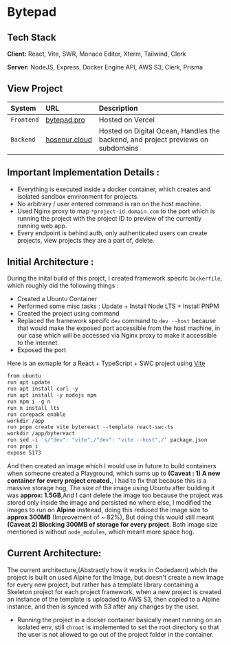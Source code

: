 # Bytepad
## Tech Stack
**Client:** React, Vite, SWR, Monaco Editor, Xterm, Tailwind, Clerk

**Server:** NodeJS, Express, Docker Engine API, AWS S3, Clerk, Prisma

## View Project
| System | URL     | Description                |
| :-------- | :------- | :------------------------- |
| `Frontend` | [bytepad.pro](https://bytepad.pro) |  Hosted on Vercel |
| `Backend` | [hosenur.cloud](https://hosenur.cloud) | Hosted on Digital Ocean, Handles the backend, and project previews on subdomains |


## Important Implementation Details :
- Everything is executed inside a docker container, which creates and isolated sandbox environment for projects.
- No arbitrary / user entered command is ran on the host machine.
- Used Nginx proxy to map `*project-id.domain.com` to the port which is running the project with the project ID to  preview of the currently running web app.
- Every endpoint is behind auth, only authenticated users can create projects, view projects they are a part of, delete.
## Initial Architecture :
During the inital build of this projct, I created framework specifc `Dockerfile`, which roughly did the following things :
- Created a Ubuntu Container
- Performed some misc tasks : Update + Install Node LTS + Install PNPM
- Created the project using command
- Replaced the framework specifc `dev` command to `dev --host` because that would make the exposed port accessible from the host machine, in our case which will be accessed via Nginx proxy to make it accessible to the internet.
- Exposed the port

Here is an exmaple for a React + TypeScript + SWC project using [Vite](https://vitejs.dev/guide/)
```Dockerfile
from ubuntu
run apt update
run apt install curl -y
run apt install -y nodejs npm 
run npm i -g n
run n install lts
run corepack enable
workdir /app
run pnpm create vite bytereact --template react-swc-ts
workdir /app/bytereact
run sed -i 's/"dev": "vite",/"dev": "vite --host",/' package.json
run pnpm i
expose 5173
```
And then created an image which I would use in future to build containers when someone created a Playground, which sums up to **(Caveat : 1) A new container for every project created.**, I had to fix that because this is a massive storage hog, The size of the image using Ubuntu after building it was **approx: 1.5GB**,And I cant delete the image too because the project was stored only inside the image and persisted no where else, I modified the images to run on **Alpine** insteead, doing this reduced the image size to **approx 300MB** (Improvement of ~ 82%), But doing this would still meant **(Caveat 2) Blocking 300MB of storage for every project**. Both image size mentioned is without `node_modules`, which meant more space hog.
## Current Architecture:
The current architecture,(Abstractly how it works in Codedamn) which the project is built on used Alpine for the Image, but doesn't create a new image for every new project, but rather has a template library containing a Skeleton project for each project framework, when a new project is created an instance of the template is uploaded to AWS S3, then copied to a Alpine instance, and then is synced with S3 after any changes by the user.

- Running the project in a docker container basically meant running on an  isolated env, still `chroot` is implemented to set the root directory so that the user is not allowed to go out of the project folder in the container. 